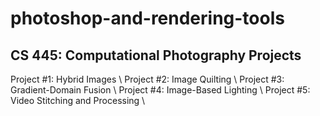 # photoshop-and-rendering-tools
## CS 445: Computational Photography Projects

Project #1: Hybrid Images \ 
Project #2: Image Quilting \ 
Project #3: Gradient-Domain Fusion \ 
Project #4: Image-Based Lighting \ 
Project #5: Video Stitching and Processing \ 
